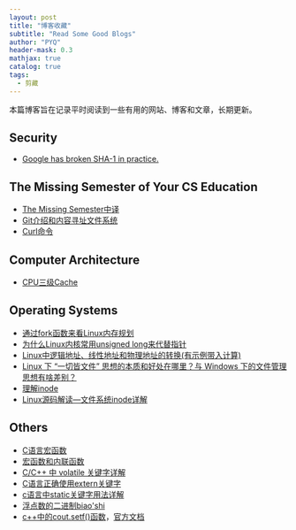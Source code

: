 ```yaml
---
layout: post
title: "博客收藏"
subtitle: "Read Some Good Blogs"
author: "PYQ"
header-mask: 0.3
mathjax: true
catalog: true
tags:
  - 剪藏
---
```

本篇博客旨在记录平时阅读到一些有用的网站、博客和文章，长期更新。
## Security
- [Google has broken SHA-1 in practice.](https://shattered.io/)

## The Missing Semester of Your CS Education
- [The Missing Semester中译](https://missing-semester-cn.github.io/)
- [Git介绍和内容寻址文件系统](https://linianhui.github.io/git/)
- [Curl命令](https://www.ruanyifeng.com/blog/2019/09/curl-reference.html)

## Computer Architecture

- [CPU三级Cache](https://zhuanlan.zhihu.com/p/461548456)

## Operating Systems

- [通过fork函数来看Linux内存规划](https://blog.csdn.net/lingshengxueyuan/article/details/125007995)
- [为什么Linux内核常用unsigned long来代替指针](https://blog.csdn.net/Rong_Toa/article/details/109693379)
- [Linux中逻辑地址、线性地址和物理地址的转换(有示例带入计算)](https://developer.aliyun.com/article/847047)
- [Linux 下 “一切皆文件” 思想的本质和好处在哪里？与 Windows 下的文件管理思想有啥差别？](https://www.zhihu.com/question/25696682/answer/31595790)
- [理解inode](https://www.ruanyifeng.com/blog/2011/12/inode.html)
- [Linux源码解读—文件系统inode详解](https://www.cnblogs.com/theseventhson/p/15622853.html)

## Others

- [C语言宏函数](https://blog.csdn.net/li1829146612/article/details/123319184?utm_medium=distribute.pc_relevant.none-task-blog-2~default~baidujs_baidulandingword~default-0-123319184-blog-77089651.pc_relevant_recovery_v2&spm=1001.2101.3001.4242.1&utm_relevant_index=3)
- [宏函数和内联函数](https://blog.csdn.net/u012611878/article/details/78996349)
- [C/C++ 中 volatile 关键字详解](https://www.runoob.com/w3cnote/c-volatile-keyword.html)
- [C语言正确使用extern关键字](https://blog.csdn.net/xingjiarong/article/details/47656339)
- [c语言中static关键字用法详解](https://blog.csdn.net/guotianqing/article/details/79828100)
- [浮点数的二进制biao'shi](https://www.ruanyifeng.com/blog/2010/06/ieee_floating-point_representation.html)
- [c++中的cout.setf()函数](https://blog.csdn.net/baishuiniyaonulia/article/details/79144033)，[官方文档](https://cplusplus.com/reference/ios/ios_base/fmtflags/)
